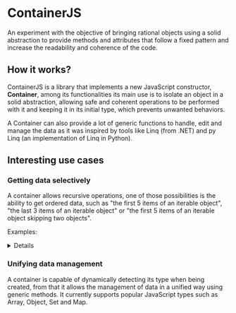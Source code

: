# ContainerJS
An experiment with the objective of bringing rational objects using a solid abstraction to provide methods and attributes that follow a fixed pattern and increase the readability and coherence of the code.

## How it works?
ContainerJS is a library that implements a new JavaScript constructor, **Container**, among its functionalities its main use is to isolate an object in a solid abstraction, allowing safe and coherent operations to be performed with it and keeping it in its initial type, which prevents unwanted behaviors.

A Container can also provide a lot of generic functions to handle, edit and manage the data as it was inspired by tools like Linq (from .NET) and py Linq (an implementation of Linq in Python).

## Interesting use cases
### Getting data selectively
A container allows recursive operations, one of those possibilities is the ability to get ordered data, such as "the first 5 items of an iterable object", "the last 3 items of an iterable object" or "the first 5 items of an iterable object skipping two objects".

Examples:

<details>

```js
const MyContainer = Container.from([1, 2, 3, 4, 5, 6, 7, 8, 9, 10]);

//Will return the first 5 items ([1, 2, 3, 4, 5])
MyContainer.first(5);

//Will return the last 3 items ([10, 9, 8])
MyContainer.first(3);

//Will return the first 5 items skipping 3 ([4, 5, 6, 7, 8])
MyContainer.skip(3).first(5);
```

</details>

### Unifying data management
A container is capable of dynamically detecting its type when being created, from that it allows the management of data in a unified way using generic methods. It currently supports popular JavaScript types such as Array, Object, Set and Map.